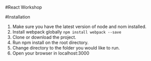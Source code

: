 #React Workshop

#Installation

1. Make sure you have the latest version of node and nom installed.
2. Install webpack globally `npm install webpack --save`
3. Clone or download the project.
4. Run npm install on the root directory.
5. Change directory to the folder you would like to run.
6. Open your browser in localhost:3000
